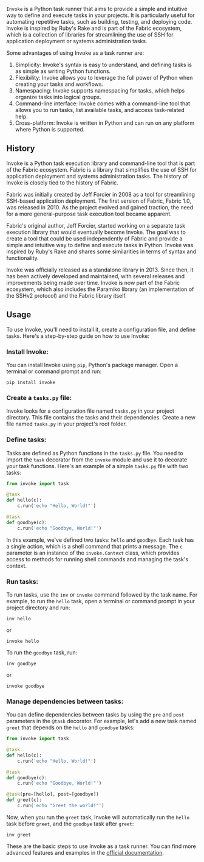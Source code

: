 
`Invoke` is a Python task runner that aims to provide a simple and intuitive way to define and execute tasks in your projects. It is particularly useful for automating repetitive tasks, such as building, testing, and deploying code. Invoke is inspired by Ruby's Rake and is part of the Fabric ecosystem, which is a collection of libraries for streamlining the use of SSH for application deployment or systems administration tasks.

Some advantages of using Invoke as a task runner are:

1.  Simplicity: Invoke's syntax is easy to understand, and defining tasks is as simple as writing Python functions.
2.  Flexibility: Invoke allows you to leverage the full power of Python when creating your tasks and workflows.
3.  Namespacing: Invoke supports namespacing for tasks, which helps organize tasks into logical groups.
4.  Command-line interface: Invoke comes with a command-line tool that allows you to run tasks, list available tasks, and access task-related help.
5.  Cross-platform: Invoke is written in Python and can run on any platform where Python is supported.

## History

Invoke is a Python task execution library and command-line tool that is part of the Fabric ecosystem. Fabric is a library that simplifies the use of SSH for application deployment and systems administration tasks. The history of Invoke is closely tied to the history of Fabric.

Fabric was initially created by Jeff Forcier in 2008 as a tool for streamlining SSH-based application deployment. The first version of Fabric, Fabric 1.0, was released in 2010. As the project evolved and gained traction, the need for a more general-purpose task execution tool became apparent.

Fabric's original author, Jeff Forcier, started working on a separate task execution library that would eventually become Invoke. The goal was to create a tool that could be used independently of Fabric and provide a simple and intuitive way to define and execute tasks in Python. Invoke was inspired by Ruby's Rake and shares some similarities in terms of syntax and functionality.

Invoke was officially released as a standalone library in 2013. Since then, it has been actively developed and maintained, with several releases and improvements being made over time. Invoke is now part of the Fabric ecosystem, which also includes the Paramiko library (an implementation of the SSHv2 protocol) and the Fabric library itself.

## Usage

To use Invoke, you'll need to install it, create a configuration file, and define tasks. Here's a step-by-step guide on how to use Invoke:

### Install Invoke:

You can install Invoke using `pip`, Python's package manager. Open a terminal or command prompt and run:

```
pip install invoke
```

### Create a `tasks.py` file:

Invoke looks for a configuration file named `tasks.py` in your project directory. This file contains the tasks and their dependencies. Create a new file named `tasks.py` in your project's root folder.

### Define tasks:

Tasks are defined as Python functions in the `tasks.py` file. You need to import the `task` decorator from the `invoke` module and use it to decorate your task functions. Here's an example of a simple `tasks.py` file with two tasks:

```python
from invoke import task

@task
def hello(c):
    c.run('echo "Hello, World!"')

@task
def goodbye(c):
    c.run('echo "Goodbye, World!"')
```

In this example, we've defined two tasks: `hello` and `goodbye`. Each task has a single action, which is a shell command that prints a message. The `c` parameter is an instance of the `invoke.Context` class, which provides access to methods for running shell commands and managing the task's context.

### Run tasks:

To run tasks, use the `inv` or `invoke` command followed by the task name. For example, to run the `hello` task, open a terminal or command prompt in your project directory and run:

```
inv hello
```

or

```
invoke hello
```

To run the `goodbye` task, run:

```
inv goodbye
```

or

```
invoke goodbye
```

### Manage dependencies between tasks:

You can define dependencies between tasks by using the `pre` and `post` parameters in the `@task` decorator. For example, let's add a new task named `greet` that depends on the `hello` and `goodbye` tasks:

```python
from invoke import task

@task
def hello(c):
    c.run('echo "Hello, World!"')

@task
def goodbye(c):
    c.run('echo "Goodbye, World!"')

@task(pre=[hello], post=[goodbye])
def greet(c):
    c.run('echo "Greet the world!"')
```

Now, when you run the `greet` task, Invoke will automatically run the `hello` task before `greet`, and the `goodbye` task after `greet`:

```
inv greet
```

These are the basic steps to use Invoke as a task runner. You can find more advanced features and examples in the [official documentation](http://www.pyinvoke.org/).
